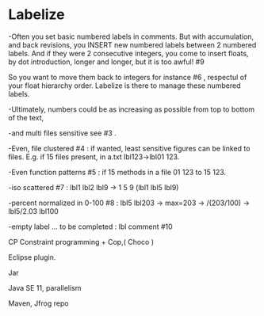 # Labelize

-Often you set basic numbered labels in comments. But with accumulation, and back revisions, you INSERT new numbered labels between 2 numbered labels. And if they were 2 consecutive integers, you come to insert floats, by dot introduction, longer and longer, but it is too awful! #9

So you want to move them back to integers for instance #6 , respectul of your float hierarchy order. Labelize is there to manage these numbered labels. 

-Ultimately, numbers could be as increasing as possible from top to bottom of the text, 

-and multi files sensitive see #3 . 

-Even, file clustered #4 : if wanted, least sensitive figures can be linked to files. E.g. if 15 files present, in a.txt lbl123->lbl01 123. 

-Even function patterns #5 : if 15 methods in a file 01 123 to 15 123.

-iso scattered #7 : lbl1 lbl2 lbl9 -> 1 5 9 (lbl1 lbl5 lbl9)

-percent normalized in 0-100 #8 : lbl5 lbl203 -> max=203 -> /(203/100) -> lbl5/2.03 lbl100

-empty label ... to be completed : lbl comment #10

CP Constraint programming + Cop,( Choco )

Eclipse plugin.

Jar

Java SE 11, parallelism

Maven, Jfrog repo


